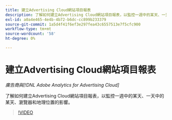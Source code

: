 ```yaml
---
title: 建立Advertising Cloud網站項目報表
description: 了解如何建立Advertising Cloud網站項目報表，以監控一週中的某天、一天中的某天、瀏覽器和地理位置的影響。
exl-id: a0a4e465-4e4b-4b72-b6dc-cc899b233379
source-git-commit: 1a5d4f41f6ef3e297fea43c6557513e7f5cfc900
workflow-type: tm+mt
source-wordcount: '58'
ht-degree: 0%

---
```


# 建立Advertising Cloud網站項目報表

*廣告商與[!DNL Adobe Analytics for Advertising Cloud]*

了解如何建立Advertising Cloud網站項目報表，以監控一週中的某天、一天中的某天、瀏覽器和地理位置的影響。

>[!VIDEO](https://video.tv.adobe.com/v/33921)
